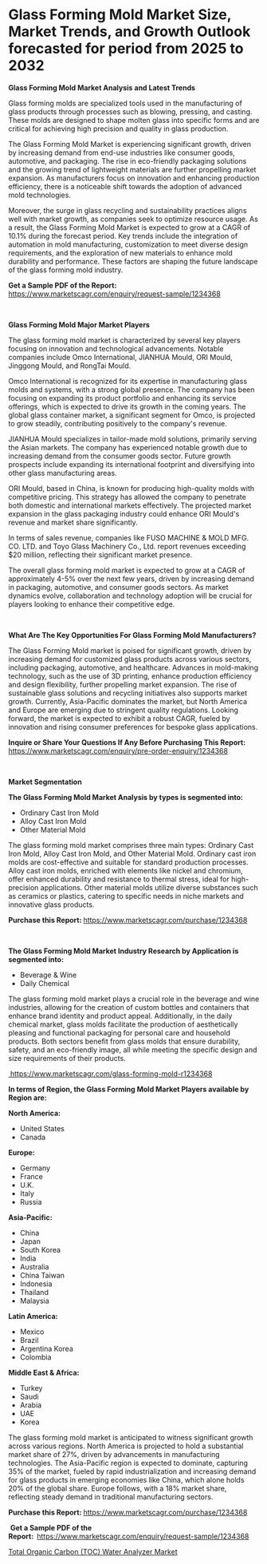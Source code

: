 <p><h1>Glass Forming Mold Market Size, Market Trends, and Growth Outlook forecasted for period from 2025 to 2032</h1></p><p><strong>Glass Forming Mold Market Analysis and Latest Trends</strong></p>
<p><p>Glass forming molds are specialized tools used in the manufacturing of glass products through processes such as blowing, pressing, and casting. These molds are designed to shape molten glass into specific forms and are critical for achieving high precision and quality in glass production.</p><p>The Glass Forming Mold Market is experiencing significant growth, driven by increasing demand from end-use industries like consumer goods, automotive, and packaging. The rise in eco-friendly packaging solutions and the growing trend of lightweight materials are further propelling market expansion. As manufacturers focus on innovation and enhancing production efficiency, there is a noticeable shift towards the adoption of advanced mold technologies.</p><p>Moreover, the surge in glass recycling and sustainability practices aligns well with market growth, as companies seek to optimize resource usage. As a result, the Glass Forming Mold Market is expected to grow at a CAGR of 10.1% during the forecast period. Key trends include the integration of automation in mold manufacturing, customization to meet diverse design requirements, and the exploration of new materials to enhance mold durability and performance. These factors are shaping the future landscape of the glass forming mold industry.</p></p>
<p><strong>Get a Sample PDF of the Report:&nbsp;</strong> <a href="https://www.marketscagr.com/enquiry/request-sample/1234368?utm_campaign=2097&utm_medium=2&utm_source=Github&utm_content=ia&utm_term=25032025&utm_id=glass-forming-mold">https://www.marketscagr.com/enquiry/request-sample/1234368</a></p>
<p>&nbsp;</p>
<p><strong>Glass Forming Mold Major Market Players</strong></p>
<p><p>The glass forming mold market is characterized by several key players focusing on innovation and technological advancements. Notable companies include Omco International, JIANHUA Mould, ORI Mould, Jinggong Mould, and RongTai Mould.</p><p>Omco International is recognized for its expertise in manufacturing glass molds and systems, with a strong global presence. The company has been focusing on expanding its product portfolio and enhancing its service offerings, which is expected to drive its growth in the coming years. The global glass container market, a significant segment for Omco, is projected to grow steadily, contributing positively to the company's revenue.</p><p>JIANHUA Mould specializes in tailor-made mold solutions, primarily serving the Asian markets. The company has experienced notable growth due to increasing demand from the consumer goods sector. Future growth prospects include expanding its international footprint and diversifying into other glass manufacturing areas.</p><p>ORI Mould, based in China, is known for producing high-quality molds with competitive pricing. This strategy has allowed the company to penetrate both domestic and international markets effectively. The projected market expansion in the glass packaging industry could enhance ORI Mould's revenue and market share significantly.</p><p>In terms of sales revenue, companies like FUSO MACHINE & MOLD MFG. CO. LTD. and Toyo Glass Machinery Co., Ltd. report revenues exceeding $20 million, reflecting their significant market presence. </p><p>The overall glass forming mold market is expected to grow at a CAGR of approximately 4-5% over the next few years, driven by increasing demand in packaging, automotive, and consumer goods sectors. As market dynamics evolve, collaboration and technology adoption will be crucial for players looking to enhance their competitive edge.</p></p>
<p>&nbsp;</p>
<p><strong>What Are The Key Opportunities For Glass Forming Mold Manufacturers?</strong></p>
<p><p>The Glass Forming Mold market is poised for significant growth, driven by increasing demand for customized glass products across various sectors, including packaging, automotive, and healthcare. Advances in mold-making technology, such as the use of 3D printing, enhance production efficiency and design flexibility, further propelling market expansion. The rise of sustainable glass solutions and recycling initiatives also supports market growth. Currently, Asia-Pacific dominates the market, but North America and Europe are emerging due to stringent quality regulations. Looking forward, the market is expected to exhibit a robust CAGR, fueled by innovation and rising consumer preferences for bespoke glass applications.</p></p>
<p><strong>Inquire or Share Your Questions If Any Before Purchasing This Report:</strong> <a href="https://www.marketscagr.com/enquiry/pre-order-enquiry/1234368?utm_campaign=2097&utm_medium=2&utm_source=Github&utm_content=ia&utm_term=25032025&utm_id=glass-forming-mold">https://www.marketscagr.com/enquiry/pre-order-enquiry/1234368</a></p>
<p>&nbsp;</p>
<p><strong>Market Segmentation</strong></p>
<p><strong>The Glass Forming Mold Market Analysis by types is segmented into:</strong></p>
<p><ul><li>Ordinary Cast Iron Mold</li><li>Alloy Cast Iron Mold</li><li>Other Material Mold</li></ul></p>
<p><p>The glass forming mold market comprises three main types: Ordinary Cast Iron Mold, Alloy Cast Iron Mold, and Other Material Mold. Ordinary cast iron molds are cost-effective and suitable for standard production processes. Alloy cast iron molds, enriched with elements like nickel and chromium, offer enhanced durability and resistance to thermal stress, ideal for high-precision applications. Other material molds utilize diverse substances such as ceramics or plastics, catering to specific needs in niche markets and innovative glass products.</p></p>
<p><strong>Purchase this Report:&nbsp;</strong><a href="https://www.marketscagr.com/purchase/1234368?utm_campaign=2097&utm_medium=2&utm_source=Github&utm_content=ia&utm_term=25032025&utm_id=glass-forming-mold">https://www.marketscagr.com/purchase/1234368</a></p>
<p>&nbsp;</p>
<p><strong>The Glass Forming Mold Market Industry Research by Application is segmented into:</strong></p>
<p><ul><li>Beverage & Wine</li><li>Daily Chemical</li></ul></p>
<p><p>The glass forming mold market plays a crucial role in the beverage and wine industries, allowing for the creation of custom bottles and containers that enhance brand identity and product appeal. Additionally, in the daily chemical market, glass molds facilitate the production of aesthetically pleasing and functional packaging for personal care and household products. Both sectors benefit from glass molds that ensure durability, safety, and an eco-friendly image, all while meeting the specific design and size requirements of their products.</p></p>
<p><a href="https://www.marketscagr.com/glass-forming-mold-r1234368?utm_campaign=2097&utm_medium=2&utm_source=Github&utm_content=ia&utm_term=25032025&utm_id=glass-forming-mold">&nbsp;https://www.marketscagr.com/glass-forming-mold-r1234368</a></p>
<p><strong>In terms of Region, the Glass Forming Mold Market Players available by Region are:</strong></p>
<p>
    <p> <strong> North America: </strong>
        <ul>
            <li>United States</li>
            <li>Canada</li>
        </ul>
        </p> 
    <p> <strong> Europe: </strong>
        <ul>
            <li>Germany</li>
            <li>France</li>
            <li>U.K.</li>
            <li>Italy</li>
            <li>Russia</li>
        </ul>
        </p> 
    <p> <strong> Asia-Pacific: </strong>
        <ul>
            <li>China</li>
            <li>Japan</li>
            <li>South Korea</li>
            <li>India</li>
            <li>Australia</li>
            <li>China Taiwan</li>
            <li>Indonesia</li>
            <li>Thailand</li>
            <li>Malaysia</li>
        </ul>
        </p> 
    <p> <strong> Latin America: </strong>
        <ul>
            <li>Mexico</li>
            <li>Brazil</li>
            <li>Argentina Korea</li>
            <li>Colombia</li>
        </ul>
        </p> 
    <p> <strong> Middle East & Africa: </strong>
        <ul>
            <li>Turkey</li>
            <li>Saudi</li>
            <li>Arabia</li>
            <li>UAE</li>
            <li>Korea</li>
        </ul>
    </p>
    </p>
<p><p>The glass forming mold market is anticipated to witness significant growth across various regions. North America is projected to hold a substantial market share of 27%, driven by advancements in manufacturing technologies. The Asia-Pacific region is expected to dominate, capturing 35% of the market, fueled by rapid industrialization and increasing demand for glass products in emerging economies like China, which alone holds 20% of the global share. Europe follows, with a 18% market share, reflecting steady demand in traditional manufacturing sectors.</p></p>
<p><strong>Purchase this Report: </strong><a href="https://www.marketscagr.com/purchase/1234368?utm_campaign=2097&utm_medium=2&utm_source=Github&utm_content=ia&utm_term=25032025&utm_id=glass-forming-mold">https://www.marketscagr.com/purchase/1234368</a></p>
<p>&nbsp;<strong>Get a Sample PDF of the Report:&nbsp;&nbsp;</strong><a href="https://www.marketscagr.com/enquiry/request-sample/1234368?utm_campaign=2097&utm_medium=2&utm_source=Github&utm_content=ia&utm_term=25032025&utm_id=glass-forming-mold">https://www.marketscagr.com/enquiry/request-sample/1234368</a></p>
<p><strong></strong></p>
<p><p><a href="https://github.com/FlorianWolf90/Market-Research-Report-List-1/blob/main/total-organic-carbon-toc-water-analyzer-market.md?utm_campaign=2097&utm_medium=2&utm_source=Github&utm_content=ia&utm_term=25032025&utm_id=glass-forming-mold">Total Organic Carbon (TOC) Water Analyzer Market</a></p></p>